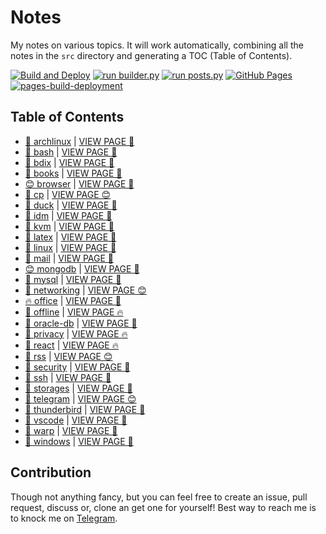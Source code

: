 # Notes

My notes on various topics. It will work automatically, combining all the notes in the `src` directory and generating a TOC (Table of Contents).

[![Build and Deploy](https://github.com/SharafatKarim/notes/actions/workflows/action.yml/badge.svg)](https://github.com/SharafatKarim/notes/actions/workflows/action.yml)
[![run builder.py](https://github.com/SharafatKarim/notes/actions/workflows/action.yml/badge.svg)](https://github.com/SharafatKarim/notes/actions/workflows/action.yml)
[![run posts.py](https://github.com/SharafatKarim/notes/actions/workflows/posts.yml/badge.svg)](https://github.com/SharafatKarim/notes/actions/workflows/posts.yml)
[![GitHub Pages](https://github.com/SharafatKarim/notes/actions/workflows/gh-pages.yml/badge.svg)](https://github.com/SharafatKarim/notes/actions/workflows/gh-pages.yml)
[![pages-build-deployment](https://github.com/SharafatKarim/notes/actions/workflows/pages/pages-build-deployment/badge.svg)](https://github.com/SharafatKarim/notes/actions/workflows/pages/pages-build-deployment)


## Table of Contents

- [👾 archlinux](src/archlinux.md) | <a href='https://sharafat.is-a.dev/notes/archlinux' target='_blank'>VIEW PAGE 🤖</a>
- [🌟 bash](src/bash.md) | <a href='https://sharafat.is-a.dev/notes/bash' target='_blank'>VIEW PAGE 🍕</a>
- [🚀 bdix](src/bdix.md) | <a href='https://sharafat.is-a.dev/notes/bdix' target='_blank'>VIEW PAGE 🌟</a>
- [👾 books](src/books.md) | <a href='https://sharafat.is-a.dev/notes/books' target='_blank'>VIEW PAGE 🤖</a>
- [😊 browser](src/browser.md) | <a href='https://sharafat.is-a.dev/notes/browser' target='_blank'>VIEW PAGE 🎉</a>
- [🍕 cp](src/cp.md) | <a href='https://sharafat.is-a.dev/notes/cp' target='_blank'>VIEW PAGE 😊</a>
- [🍕 duck](src/duck.md) | <a href='https://sharafat.is-a.dev/notes/duck' target='_blank'>VIEW PAGE 🎸</a>
- [🚀 idm](src/idm.md) | <a href='https://sharafat.is-a.dev/notes/idm' target='_blank'>VIEW PAGE 🍕</a>
- [🎉 kvm](src/kvm.md) | <a href='https://sharafat.is-a.dev/notes/kvm' target='_blank'>VIEW PAGE 🎸</a>
- [👾 latex](src/latex.md) | <a href='https://sharafat.is-a.dev/notes/latex' target='_blank'>VIEW PAGE 🌈</a>
- [🎉 linux](src/linux.md) | <a href='https://sharafat.is-a.dev/notes/linux' target='_blank'>VIEW PAGE 🎸</a>
- [🍕 mail](src/mail.md) | <a href='https://sharafat.is-a.dev/notes/mail' target='_blank'>VIEW PAGE 🚀</a>
- [😊 mongodb](src/mongodb.md) | <a href='https://sharafat.is-a.dev/notes/mongodb' target='_blank'>VIEW PAGE 🎸</a>
- [🤖 mysql](src/mysql.md) | <a href='https://sharafat.is-a.dev/notes/mysql' target='_blank'>VIEW PAGE 🤖</a>
- [🎸 networking](src/networking.md) | <a href='https://sharafat.is-a.dev/notes/networking' target='_blank'>VIEW PAGE 😊</a>
- [🔥 office](src/office.md) | <a href='https://sharafat.is-a.dev/notes/office' target='_blank'>VIEW PAGE 🎸</a>
- [🤖 offline](src/offline.md) | <a href='https://sharafat.is-a.dev/notes/offline' target='_blank'>VIEW PAGE 🔥</a>
- [🤖 oracle-db](src/oracle-db.md) | <a href='https://sharafat.is-a.dev/notes/oracle-db' target='_blank'>VIEW PAGE 🌟</a>
- [🍕 privacy](src/privacy.md) | <a href='https://sharafat.is-a.dev/notes/privacy' target='_blank'>VIEW PAGE 🔥</a>
- [🎸 react](src/react.md) | <a href='https://sharafat.is-a.dev/notes/react' target='_blank'>VIEW PAGE 🔥</a>
- [🎸 rss](src/rss.md) | <a href='https://sharafat.is-a.dev/notes/rss' target='_blank'>VIEW PAGE 😊</a>
- [🌈 security](src/security.md) | <a href='https://sharafat.is-a.dev/notes/security' target='_blank'>VIEW PAGE 🌟</a>
- [👾 ssh](src/ssh.md) | <a href='https://sharafat.is-a.dev/notes/ssh' target='_blank'>VIEW PAGE 🌟</a>
- [🌟 storages](src/storages.md) | <a href='https://sharafat.is-a.dev/notes/storages' target='_blank'>VIEW PAGE 🌈</a>
- [👾 telegram](src/telegram.md) | <a href='https://sharafat.is-a.dev/notes/telegram' target='_blank'>VIEW PAGE 😊</a>
- [🎉 thunderbird](src/thunderbird.md) | <a href='https://sharafat.is-a.dev/notes/thunderbird' target='_blank'>VIEW PAGE 🌈</a>
- [🎸 vscode](src/vscode.md) | <a href='https://sharafat.is-a.dev/notes/vscode' target='_blank'>VIEW PAGE 🌟</a>
- [🍕 warp](src/warp.md) | <a href='https://sharafat.is-a.dev/notes/warp' target='_blank'>VIEW PAGE 🌈</a>
- [🌟 windows](src/windows.md) | <a href='https://sharafat.is-a.dev/notes/windows' target='_blank'>VIEW PAGE 🍕</a>

## Contribution

Though not anything fancy, but you can feel free to create an issue, pull request, discuss or, clone an get one for yourself!
Best way to reach me is to knock me on [Telegram](https://t.me/SharafatKarim).

